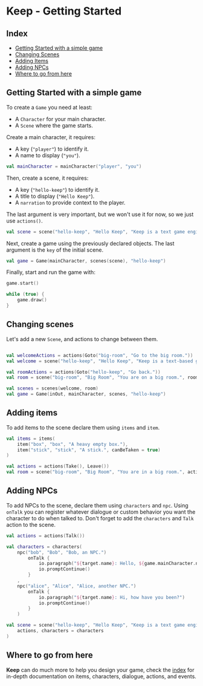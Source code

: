# Keep - Getting Started

## Index
- [Getting Started with a simple game](#getting-Started-with-a-simple-game)
- [Changing Scenes](#changing-scenes)
- [Adding Items](#adding-items)
- [Adding NPCs](#adding-npcs)
- [Where to go from here](#where-to-go-from-here)

## Getting Started with a simple game

To create a `Game` you need at least:
- A `Character` for your main character.
- A `Scene` where the game starts.

Create a main character, it requires:
- A key (`"player"`) to identify it.
- A name to display (`"you"`).

```kotlin
val mainCharacter = mainCharacter("player", "you")
```

Then, create a scene, it requires:
- A key (`"hello-keep"`) to identify it.
- A title to display (`"Hello Keep"`).
- A `narration` to provide context to the player.

The last argument is very important, but we won't use it for now, so we just use `actions()`.

```kotlin
val scene = scene("hello-keep", "Hello Keep", "Keep is a text game engine.", actions())
```

Next, create a game using the previously declared objects. The last argument is the `key` of the initial scene.

```kotlin
val game = Game(mainCharacter, scenes(scene), "hello-keep")
```

Finally, start and run the game with:

```kotlin
game.start()

while (true) {
    game.draw()
}
```

## Changing scenes

Let's add a new `Scene`, and actions to change between them.

```kotlin

val welcomeActions = actions(Goto("big-room", "Go to the big room."))
val welcome = scene("hello-keep", "Hello Keep", "Keep is a text-based game.", welcomeActions)

val roomActions = actions(Goto("hello-keep", "Go back."))
val room = scene("big-room", "Big Room", "You are on a big room.", roomActions)

val scenes = scenes(welcome, room)
val game = Game(inOut, mainCharacter, scenes, "hello-keep")
```

## Adding items

To add items to the scene declare them using `items` and `item`.

```kotlin
val items = items(
    item("box", "box", "A heavy empty box."),
    item("stick", "stick", "A stick.", canBeTaken = true)
)

val actions = actions(Take(), Leave())
val room = scene("big-room", "Big Room", "You are in a big room.", actions, items)
```

## Adding NPCs

To add NPCs to the scene, declare them using `characters` and `npc`.
Using `onTalk` you can register whatever dialogue or custom behavior you want the character to do when talked to.
Don't forget to add the `characters` and `Talk` action to the scene.

```kotlin
val actions = actions(Talk())

val characters = characters(
    npc("bob", "Bob", "Bob, an NPC.")
        onTalk {
            io.paragraph("${target.name}: Hello, ${game.mainCharacter.name}!.")
            io.promptContinue()
        }
    ,
    npc("alice", "Alice", "Alice, another NPC.")
        onTalk {
            io.paragraph("${target.name}: Hi, how have you been?")
            io.promptContinue()
        }
    )

val scene = scene("hello-keep", "Hello Keep", "Keep is a text game engine.",
    actions, characters = characters
)
```

## Where to go from here

**Keep** can do much more to help you design your game, check the [index](../README.md#index) for in-depth documentation on items, characters, dialogue, actions, and events.
